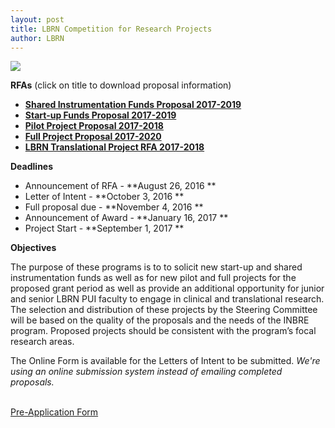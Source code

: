 ```yaml
---
layout: post
title: LBRN Competition for Research Projects
author: LBRN
---
```


<a href="https://redcap.lbrn.lsu.edu/surveys/?s=XY8NJMMKMT"><img src="/files/images/LBRN RFA Pre-Application Form 2016.png"></a>

**RFAs** (click on title to download proposal information)

- **<a href="{{ site.baseurl }}files/docs/LBRN Shared Instrumentation RFA 2017-2019.pdf">Shared Instrumentation Funds Proposal 2017-2019</a>**
- **<a href="{{ site.baseurl }}files/docs/LBRN Start-up Funds RFA 2017-2019.pdf">Start-up Funds Proposal 2017-2019</a>**
- **<a href="{{ site.baseurl }}files/docs/LBRN Pilot Proposal RFA 2017-2018.pdf">Pilot Project Proposal 2017-2018</a>**
- **<a href="{{ site.baseurl }}files/docs/LBRN Full Proposal RFA 2017-2020.pdf">Full Project Proposal 2017-2020</a>**
- **<a href="{{ site.baseurl }}files/docs/LBRN Translational Project RFA 2017-2018.pdf">LBRN Translational Project RFA 2017-2018</a>**

**Deadlines**

- Announcement of RFA - **August 26, 2016 **
- Letter of Intent - **October 3, 2016 **
- Full proposal due - **November 4, 2016 **
- Announcement of Award - **January 16, 2017 ** 
- Project Start - **September 1, 2017 **

**Objectives**

The purpose of these programs is to to solicit new start-up and shared instrumentation funds as well as for new pilot and full projects for the proposed grant period as well as provide an additional opportunity for junior and senior LBRN PUI faculty to engage in clinical and translational research. The selection and distribution of these projects by the Steering Committee will be based on the quality of the proposals and the needs of the INBRE program. Proposed projects should be consistent with the program’s focal research areas.

The Online Form is available for the Letters of Intent to be submitted. *We're using an online submission system instead of emailing completed proposals.*


<p><br><a href="https://redcap.lbrn.lsu.edu/surveys/?s=XY8NJMMKMT" class="btn btn-info" style="margin-bottom: 30px">Pre-Application Form</a></p>